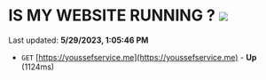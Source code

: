 # IS MY WEBSITE RUNNING ? [![](https://img.shields.io/static/v1?label=Sponsor&message=%E2%9D%A4&logo=GitHub&color=%23fe8e86)](https://github.com/sponsors/<username>)

Last updated: **5/29/2023, 1:05:46 PM**

- `GET` [https://youssefservice.me](https://youssefservice.me) - **Up** (1124ms)
